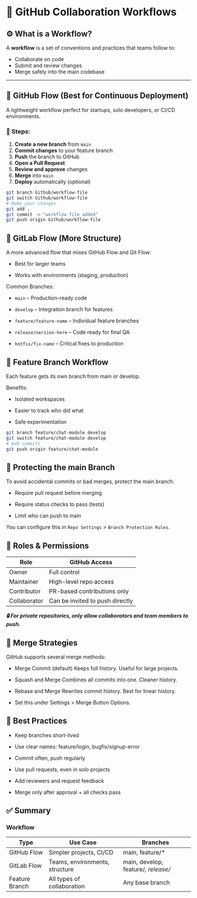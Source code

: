 # 🔄 GitHub Collaboration Workflows

## ⚙️ What is a Workflow?

A **workflow** is a set of conventions and practices that teams follow to:
- Collaborate on code
- Submit and review changes
- Merge safely into the main codebase

---

## 🌱 GitHub Flow (Best for Continuous Deployment)

A lightweight workflow perfect for startups, solo developers, or CI/CD environments.

### 🔁 Steps:
1. **Create a new branch** from `main`
2. **Commit changes** to your feature branch
3. **Push** the branch to GitHub
4. **Open a Pull Request**
5. **Review and approve** changes
6. **Merge** into `main`
7. **Deploy** automatically (optional)

```bash
git branch Github/workflow-file
git switch Github/workflow-file
# Make your changes
git add .
git commit -m "workflow file added"
git push origin Github/workflow-file
```
## 🧱 GitLab Flow (More Structure)
A more advanced flow that mixes GitHub Flow and Git Flow:

- Best for larger teams

- Works with environments (staging, production)

Common Branches:
- `main` – Production-ready code

- `develop` – Integration branch for features

- `feature/feature-name` – Individual feature branches

- `release/version-here` – Code ready for final QA

- `hotfix/fix-name` – Critical fixes to production

## 🧬 Feature Branch Workflow
Each feature gets its own branch from main or develop.

Benefits:
- Isolated workspaces

- Easier to track who did what

- Safe experimentation

```bash
git branch feature/chat-module develop
git switch feature/chat-module develop
# Add commits
git push origin feature/chat-module
```

## 🔐 Protecting the main Branch
To avoid accidental commits or bad merges, protect the main branch:

- Require pull request before merging

- Require status checks to pass (tests)

- Limit who can push to main

You can configure this in `Repo Settings` > `Branch Protection Rules`.

## 👤 Roles & Permissions

|Role         |	GitHub Access|
|-------------|-------------------|
|Owner        |	Full control|
|Maintainer   |	High-level repo access|
|Contributor  |	PR-based contributions only|
|Collaborator |	Can be invited to push directly|

***🔒 For private repositories, only allow collaborators and team members to push.***


## 🧼 Merge Strategies
GitHub supports several merge methods:

- Merge Commit (default)
Keeps full history. Useful for large projects.

- Squash and Merge
Combines all commits into one. Cleaner history.

- Rebase and Merge
Rewrites commit history. Best for linear history.

- Set this under Settings > Merge Button Options.

## 🧠 Best Practices
- Keep branches short-lived

- Use clear names: feature/login, bugfix/signup-error

- Commit often, push regularly

- Use pull requests, even in solo projects

- Add reviewers and request feedback

- Merge only after approval + all checks pass

## ✅ Summary
### Workflow

|Type	              |Use Case	                     |Branches|
|--------------------|----------------------------------|---------|
|GitHub Flow	       |Simpler projects, CI/CD	       |main, feature/*      |
|GitLab Flow  	|Teams, environments, structure    |main, develop, feature/*, release/*|
|Feature Branch	|All types of collaboration	       |Any base branch|